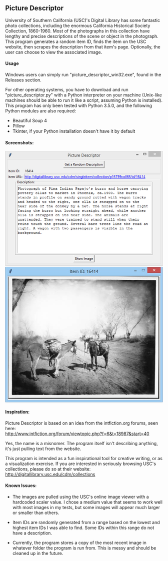 ## Picture Descriptor

University of Southern California (USC)'s Digital Library has some fantastic photo collections, including the enormous California Historical Society Collection, 1860-1960. Most of the photographs in this collection have lengthy and precise descriptions of the scene or object in the photograph. This program generates a random item ID, finds the item on the USC website, then scrapes the description from that item's page. Optionally, the user can choose to view the associated image.

#### Usage
Windows users can simply run "picture\_descriptor\_win32.exe", found in the Releases section.  

For other operating systems, you have to download and run "picture\_descriptor.py" with a Python interpreter on your machine (Unix-like machines should be able to run it like a script, assuming Python is installed). This program has only been tested with Python 3.5.0, and the following Python modules are also required:

* Beautiful Soup 4
* Pillow
* Tkinter, if your Python installation doesn't have it by default  

#### Screenshots:
![control panel](https://raw.githubusercontent.com/whenglobed/picture-descriptor/master/screenshots/picture_descriptor_screenshot1.png)
![image viewer](https://raw.githubusercontent.com/whenglobed/picture-descriptor/master/screenshots/picture_descriptor_screenshot2.jpg)

#### Inspiration:
Picture Descriptor is based on an idea from the intfiction.org forums, seen here:  
http://www.intfiction.org/forum/viewtopic.php?f=6&t=18987&start=40

Yes, the name is a misnomer. The program itself isn't describing anything, it's just pulling text from the website.  

This program is intended as a fun inspirational tool for creative writing, or as a visualization exercise. If you are interested in seriously browsing USC's collections, please do so at their website:  
http://digitallibrary.usc.edu/cdm/collections

#### Known Issues:
* The images are pulled using the USC's online image viewer with a hardcoded scaler value. I chose a medium value that seems to work well with most images in my tests, but some images will appear much larger or smaller than others.

* Item IDs are randomly generated from a range based on the lowest and highest item IDs I was able to find. Some IDs within this range do not have a description.

* Currently, the program stores a copy of the most recent image in whatever folder the program is run from. This is messy and should be cleaned up in the future.
